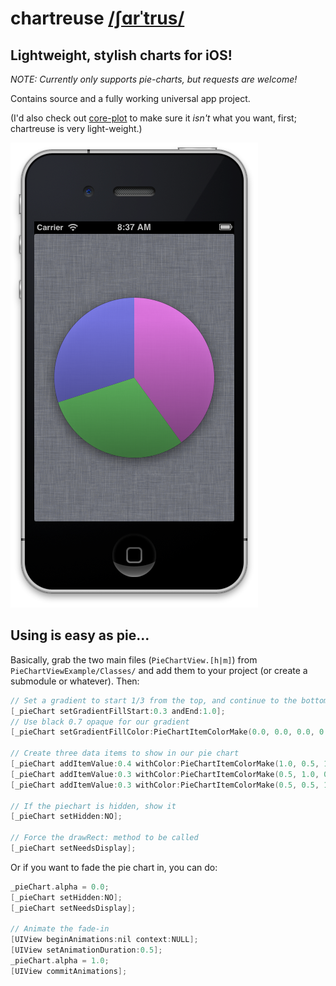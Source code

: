 # chartreuse [/ʃɑrˈtrus/](http://www.merriam-webster.com/dictionary/chartreuse) #
## Lightweight, stylish charts for iOS! ##

*NOTE: Currently only supports pie-charts, but requests are welcome!*

Contains source and a fully working universal app project.

(I'd also check out [core-plot](http://code.google.com/p/core-plot/) to make sure it *isn't* what you want, first; chartreuse is very light-weight.)

![iOS for iPhone screenshot](iphone-screenshot.png "iOS for iPhone screenshot")

## Using is easy as pie... ##

Basically, grab the two main files (`PieChartView.[h|m]`) from `PieChartViewExample/Classes/` and add them to your project (or create a submodule or whatever). Then:

```objective-c
// Set a gradient to start 1/3 from the top, and continue to the bottom
[_pieChart setGradientFillStart:0.3 andEnd:1.0];
// Use black 0.7 opaque for our gradient
[_pieChart setGradientFillColor:PieChartItemColorMake(0.0, 0.0, 0.0, 0.7)];

// Create three data items to show in our pie chart
[_pieChart addItemValue:0.4 withColor:PieChartItemColorMake(1.0, 0.5, 1.0, 0.8)];
[_pieChart addItemValue:0.3 withColor:PieChartItemColorMake(0.5, 1.0, 0.5, 0.8)];
[_pieChart addItemValue:0.3 withColor:PieChartItemColorMake(0.5, 0.5, 1.0, 0.8)];

// If the piechart is hidden, show it
[_pieChart setHidden:NO];

// Force the drawRect: method to be called
[_pieChart setNeedsDisplay];
```

Or if you want to fade the pie chart in, you can do:

```objective-c
_pieChart.alpha = 0.0;
[_pieChart setHidden:NO];
[_pieChart setNeedsDisplay];

// Animate the fade-in
[UIView beginAnimations:nil context:NULL];
[UIView setAnimationDuration:0.5];
_pieChart.alpha = 1.0;
[UIView commitAnimations];
```
